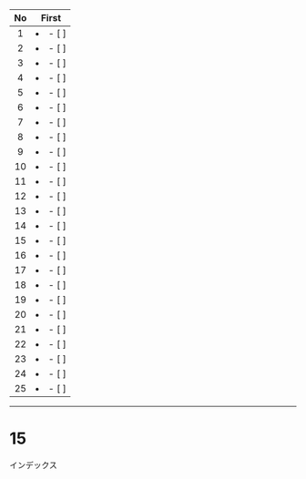 | No  |      First      |
| :-: | :-------------: |
|  1  | <li>- [ ] </li> |
|  2  | <li>- [ ] </li> |
|  3  | <li>- [ ] </li> |
|  4  | <li>- [ ] </li> |
|  5  | <li>- [ ] </li> |
|  6  | <li>- [ ] </li> |
|  7  | <li>- [ ] </li> |
|  8  | <li>- [ ] </li> |
|  9  | <li>- [ ] </li> |
| 10  | <li>- [ ] </li> |
| 11  | <li>- [ ] </li> |
| 12  | <li>- [ ] </li> |
| 13  | <li>- [ ] </li> |
| 14  | <li>- [ ] </li> |
| 15  | <li>- [ ] </li> |
| 16  | <li>- [ ] </li> |
| 17  | <li>- [ ] </li> |
| 18  | <li>- [ ] </li> |
| 19  | <li>- [ ] </li> |
| 20  | <li>- [ ] </li> |
| 21  | <li>- [ ] </li> |
| 22  | <li>- [ ] </li> |
| 23  | <li>- [ ] </li> |
| 24  | <li>- [ ] </li> |
| 25  | <li>- [ ] </li> |

---

# 15

インデックス
